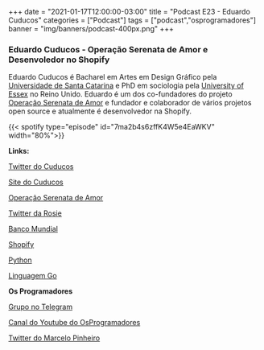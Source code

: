 +++
date = "2021-01-17T12:00:00-03:00"
title = "Podcast E23 - Eduardo Cuducos"
categories = ["Podcast"]
tags = ["podcast","osprogramadores"]
banner = "img/banners/podcast-400px.png"
+++

### Eduardo Cuducos - Operação Serenata de Amor e Desenvoledor no Shopify

Eduardo Cuducos é Bacharel em Artes em Design Gráfico pela [Universidade de Santa Catarina](https://ufsc.br/) e PhD em sociologia pela [University of Essex](https://www.essex.ac.uk/) no Reino Unido. Eduardo é um dos co-fundadores do projeto [Operação Serenata de Amor](https://serenata.ai/) e fundador e colaborador de vários projetos open source e atualmente é desenvolvedor na Shopify.


{{< spotify type="episode" id="7ma2b4s6zffK4W5e4EaWKV" width="80%">}}


**Links:**

[Twitter do Cuducos](https://twitter.com/cuducos/)

[Site do Cuducos](https://cuducos.me/)

[Operação Serenata de Amor](https://serenata.ai/)

[Twitter da Rosie](https://twitter.com/RosieDaSerenata)

[Banco Mundial](https://www.worldbank.org/)

[Shopify](https://www.shopify.ca/)

[Python](https://python.org.br/)

[Linguagem Go](http://www.golangbr.org/)


**Os Programadores**

[Grupo no Telegram](https://t.me/osprogramadores)

[Canal do Youtube do OsProgramadores](https://www.youtube.com/channel/UCt_YNYGl6K5yNXlXEQDdwWg?view_as=subscriber)

[Twitter do Marcelo Pinheiro](https://twitter.com/mpinheir)
